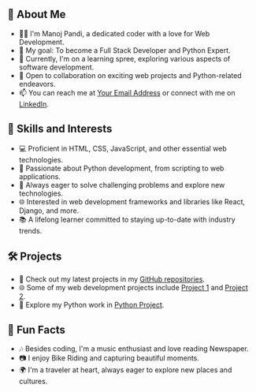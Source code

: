 <!-- Hey there! I'm Manoj Pandi, a passionate developer on a journey to becoming a Full Stack Developer and Python enthusiast. Welcome to my GitHub profile! -->

## 👋 About Me

- 👨‍💻 I'm Manoj Pandi, a dedicated coder with a love for Web Development.
- 🌟 My goal: To become a Full Stack Developer and Python Expert.
- 🌱 Currently, I'm on a learning spree, exploring various aspects of software development.
- 💬 Open to collaboration on exciting web projects and Python-related endeavors.
- 📫 You can reach me at [Your Email Address](mailto:manoj461401@gmail.com.com) or connect with me on [LinkedIn](https://www.linkedin.com/in/a-manoj-pandi461/).

## 🚀 Skills and Interests

- 💻 Proficient in HTML, CSS, JavaScript, and other essential web technologies.
- 🐍 Passionate about Python development, from scripting to web applications.
- 🧩 Always eager to solve challenging problems and explore new technologies.
- 🌐 Interested in web development frameworks and libraries like React, Django, and more.
- 📚 A lifelong learner committed to staying up-to-date with industry trends.

## 🛠️ Projects

- 🔨 Check out my latest projects in my [GitHub repositories](https://github.com/manoj-pandi).
- 🌐 Some of my web development projects include [Project 1](https://github.com/manoj-pandi/project1) and [Project 2](https://github.com/manoj-pandi/project2).
- 🐍 Explore my Python work in [Python Project](https://github.com/manoj-pandi/python-project).

## 🌟 Fun Facts

- 🎶 Besides coding, I'm a music enthusiast and love reading Newspaper.
- 📷 I enjoy Bike Riding and capturing beautiful moments.
- 🌍 I'm a traveler at heart, always eager to explore new places and cultures.




